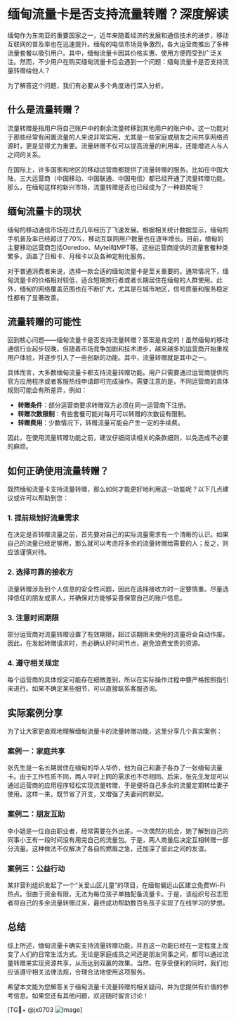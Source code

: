 # 缅甸流量卡是否支持流量转赠？深度解读

缅甸作为东南亚的重要国家之一，近年来随着经济的发展和通信技术的进步，移动互联网的普及率也在迅速提升。缅甸的电信市场竞争激烈，各大运营商推出了多种流量套餐以吸引用户。其中，缅甸流量卡因其价格实惠、使用方便而受到广泛关注。然而，不少用户在购买缅甸流量卡后会遇到一个问题：缅甸流量卡是否支持流量转赠给他人？

为了解答这个问题，我们有必要从多个角度进行深入分析。

## 什么是流量转赠？

流量转赠是指用户将自己账户中的剩余流量转移到其他用户的账户中。这一功能对于那些经常有闲置流量的人来说非常实用，尤其是一些家庭或朋友之间共享网络资源时，更是显得尤为重要。流量转赠不仅可以提高流量的利用率，还能增进人与人之间的关系。

在国际上，许多国家和地区的移动运营商都提供了流量转赠的服务。比如在中国大陆，三大运营商（中国移动、中国联通、中国电信）都已经开通了流量转赠功能。那么，在缅甸这样的新兴市场，流量转赠是否也已经成为了一种趋势呢？

## 缅甸流量卡的现状

缅甸的移动通信市场在过去几年经历了飞速发展。根据相关统计数据显示，缅甸的手机普及率已经超过了70%，移动互联网用户数量也在逐年增长。目前，缅甸的主要移动运营商包括Ooredoo、Mytel和MPT等。这些运营商提供的流量套餐种类繁多，涵盖了日租卡、月租卡以及各种定制化服务。

对于普通消费者来说，选择一款合适的缅甸流量卡是至关重要的。通常情况下，缅甸流量卡的价格相对较低，适合短期旅行者或者长期居住在缅甸的人群使用。此外，缅甸的网络覆盖范围也在不断扩大，尤其是在城市地区，信号质量和服务稳定性都有了显著改善。

## 流量转赠的可能性

回到核心问题——缅甸流量卡是否支持流量转赠？答案是肯定的！虽然缅甸的移动通信行业起步较晚，但随着市场竞争加剧和技术进步，越来越多的运营商开始重视用户体验，并逐步引入了一些创新的功能。其中，流量转赠就是其中之一。

具体而言，大多数缅甸流量卡都支持流量转赠功能。用户只需要通过运营商提供的官方应用程序或者客服热线申请即可完成操作。需要注意的是，不同运营商的具体规则可能会有所差异，例如：

- **转赠条件**：部分运营商要求转赠双方必须在同一运营商下注册。
- **转赠次数限制**：有些套餐可能对每月可以转赠的次数设有限制。
- **转赠费用**：少数情况下，转赠流量可能会产生一定的手续费。

因此，在使用流量转赠功能之前，建议仔细阅读相关的条款细则，以免造成不必要的麻烦。

## 如何正确使用流量转赠？

既然缅甸流量卡支持流量转赠，那么如何才能更好地利用这一功能呢？以下几点建议或许可以帮助到您：

### 1. 提前规划好流量需求

在决定是否转赠流量之前，首先要对自己的实际流量需求有一个清晰的认识。如果自己的流量已经足够用，那么就可以考虑将多余的流量转赠给需要的人；反之，则应该谨慎对待。

### 2. 选择可靠的接收方

流量转赠涉及到个人信息的安全性问题，因此在选择接收方时一定要慎重。尽量选择信任的朋友或家人，并确保对方能够妥善保管自己的账户信息。

### 3. 注意时间期限

部分运营商对流量转赠设置了有效期限，超过该期限未使用的流量将会自动作废。因此，在发起转赠请求时，务必确认好时间节点，避免浪费宝贵的资源。

### 4. 遵守相关规定

每个运营商的具体规定可能存在细微差别，所以在实际操作过程中要严格按照指引来进行。如果不确定某些细节，可以直接联系客服咨询。

## 实际案例分享

为了让大家更直观地理解缅甸流量卡的流量转赠功能，这里分享几个真实案例：

### 案例一：家庭共享

张先生是一名长期居住在缅甸的华人华侨，他为自己和妻子各办了一张缅甸流量卡。由于工作性质不同，两人平时上网的需求也不尽相同。后来，张先生发现可以通过运营商的应用程序轻松实现流量转赠，于是便将自己多余的流量定期转给妻子使用。这样一来，既节省了开支，又增强了夫妻间的默契。

### 案例二：朋友互助

李小姐是一位自由职业者，经常需要在外出差。一次偶然的机会，她了解到自己的同事小王有一段时间没有用完自己的流量包。于是，两人商量后决定互相转赠一部分流量。这种做法不仅解决了各自的燃眉之急，还加深了彼此之间的友谊。

### 案例三：公益行动

某非营利组织发起了一个“关爱山区儿童”的项目，在缅甸偏远山区建立免费Wi-Fi热点。但由于资金有限，无法为每位孩子单独配备流量卡。于是，该组织号召志愿者将自己的多余流量转赠过来，最终成功帮助数百名孩子实现了在线学习的梦想。

## 总结

综上所述，缅甸流量卡确实支持流量转赠功能，并且这一功能已经在一定程度上改变了人们的日常生活方式。无论是家庭成员之间还是朋友同事之间，都可以通过流量转赠来实现资源共享，从而达到双赢的效果。当然，在享受便利的同时，我们也应该遵守相关法律法规，合理合法地使用这项服务。

希望本文能为您解答关于缅甸流量卡流量转赠的相关疑问，并为您提供有价值的参考信息。如果您还有其他问题，欢迎随时留言讨论！

[TG💪+ @jx0703 ![Image](https://github.com/user-attachments/assets/dbca1d08-cadb-493c-b0ec-ad6f7a83f270)]